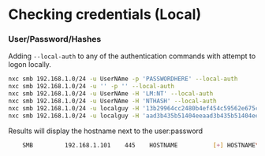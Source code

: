 # Checking credentials (Local)

### User/Password/Hashes

Adding `--local-auth` to any of the authentication commands with attempt to logon locally.

```bash
nxc smb 192.168.1.0/24 -u UserNAme -p 'PASSWORDHERE' --local-auth
nxc smb 192.168.1.0/24 -u '' -p '' --local-auth
nxc smb 192.168.1.0/24 -u UserNAme -H 'LM:NT' --local-auth
nxc smb 192.168.1.0/24 -u UserNAme -H 'NTHASH' --local-auth
nxc smb 192.168.1.0/24 -u localguy -H '13b29964cc2480b4ef454c59562e675c' --local-auth
nxc smb 192.168.1.0/24 -u localguy -H 'aad3b435b51404eeaad3b435b51404ee:13b29964cc2480b4ef454c59562e675c' --local-auth
```

Results will display the hostname next to the user:password

```bash
	SMB         192.168.1.101    445    HOSTNAME          [+] HOSTNAME\Username:Password (Pwn3d!)  
```
